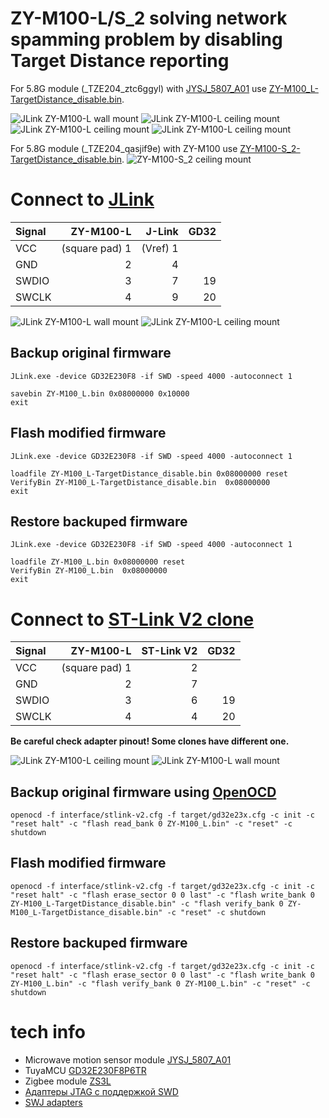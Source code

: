 # ZY-M100-L/S_2 solving network spamming problem by disabling Target Distance reporting
For 5.8G module (_TZE204_ztc6ggyl) with [JYSJ_5807_A01](./5807_A01.pdf) use [ZY-M100_L-TargetDistance_disable.bin](./ZY-M100_L-TargetDistance_disable.bin).

![JLink ZY-M100-L wall mount](./pix/wall_1.jpg)
![JLink ZY-M100-L ceiling mount](./pix/ceiling_1.jpg)
![JLink ZY-M100-L ceiling mount](./pix/ceiling_2.jpg)
![JLink ZY-M100-L ceiling mount](./pix/ceiling_3.jpg)

For 5.8G module (_TZE204_qasjif9e) with ZY-M100 use [ZY-M100-S_2-TargetDistance_disable.bin](./ZY-M100-S_2-TargetDistance_disable.bin).
![ZY-M100-S_2 ceiling mount](./pix/ZY-M100-S_2.jpg)

# Connect to [JLink](http://www.segger.com)

|Signal|ZY-M100-L     |J-Link  |GD32|
|:-----|-------------:|-------:|---:|
|VCC   |(square pad) 1|(Vref) 1|    |
|GND   |2             |       4|    |
|SWDIO |3             |       7|19  |
|SWCLK |4             |       9|20  |

![JLink ZY-M100-L wall mount](./pix/wall_jlink.jpg)
![JLink ZY-M100-L ceiling mount](./pix/ceiling_jlink.jpg)

## Backup original firmware
```batchfile
JLink.exe -device GD32E230F8 -if SWD -speed 4000 -autoconnect 1 
```
```
savebin ZY-M100_L.bin 0x08000000 0x10000
exit
```

## Flash modified firmware

```batchfile
JLink.exe -device GD32E230F8 -if SWD -speed 4000 -autoconnect 1 
```
```
loadfile ZY-M100_L-TargetDistance_disable.bin 0x08000000 reset
VerifyBin ZY-M100_L-TargetDistance_disable.bin  0x08000000
exit
```
## Restore backuped firmware

```batchfile
JLink.exe -device GD32E230F8 -if SWD -speed 4000 -autoconnect 1 
```
```
loadfile ZY-M100_L.bin 0x08000000 reset
VerifyBin ZY-M100_L.bin  0x08000000
exit
```
# Connect to [ST-Link V2 clone](http://www.aliexpress.com)

|Signal|ZY-M100-L     |ST-Link V2|GD32|
|:-----|-------------:|---------:|---:|
|VCC   |(square pad) 1|         2|    |
|GND   |2             |         7|    |
|SWDIO |3             |         6|19  |
|SWCLK |4             |         4|20  |

**Be careful check adapter pinout! Some clones have different one.**


![JLink ZY-M100-L ceiling mount](./pix/ST-Link_pinout.png)
![JLink ZY-M100-L wall mount](./pix/wall_st-link.jpg)


## Backup original firmware using [OpenOCD](https://github.com/openocd-org/openocd/releases/tag/latest)
```batchfile
openocd -f interface/stlink-v2.cfg -f target/gd32e23x.cfg -c init -c "reset halt" -c "flash read_bank 0 ZY-M100_L.bin" -c "reset" -c shutdown
```

## Flash modified firmware
```batchfile
openocd -f interface/stlink-v2.cfg -f target/gd32e23x.cfg -c init -c "reset halt" -c "flash erase_sector 0 0 last" -c "flash write_bank 0 ZY-M100_L-TargetDistance_disable.bin" -c "flash verify_bank 0 ZY-M100_L-TargetDistance_disable.bin" -c "reset" -c shutdown
```
## Restore backuped firmware
```batchfile
openocd -f interface/stlink-v2.cfg -f target/gd32e23x.cfg -c init -c "reset halt" -c "flash erase_sector 0 0 last" -c "flash write_bank 0 ZY-M100_L.bin" -c "flash verify_bank 0 ZY-M100_L.bin" -c "reset" -c shutdown
```

# tech info
- Microwave motion sensor module [JYSJ_5807_A01](./5807_A01.pdf)
- TuyaMCU [GD32E230F8P6TR](./GD32E230F8P6.pdf)
- Zigbee module [ZS3L](https://developer.tuya.com/en/docs/iot/zs3l?id=K97r37j19f496)
- [Адаптеры JTAG с поддержкой SWD](https://microsin.net/programming/arm/swd-jtag-adapters.html)
- [SWJ adapters](https://wiki.cuvoodoo.info/doku.php?id=jtag)
